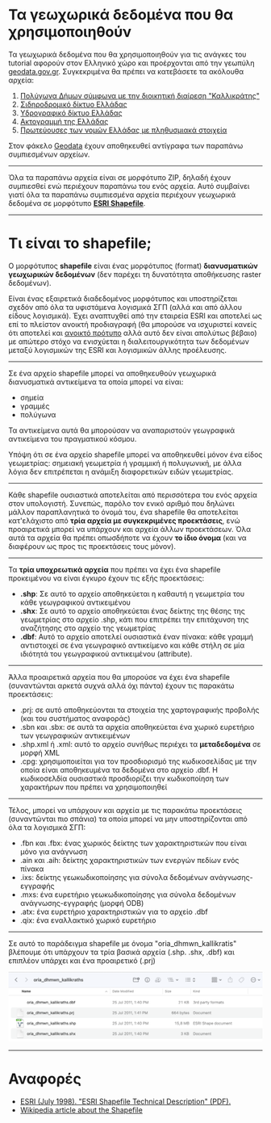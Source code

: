 # Τα γεωχωρικά δεδομένα που θα χρησιμοποιηθούν

Τα γεωχωρικά δεδομένα που θα χρησιμοποιηθούν για τις ανάγκες του tutorial αφορούν στον Ελληνικό χώρο και προέρχονται από την γεωπύλη [geodata.gov.gr](https://geodata.gov.gr). Συγκεκριμένα θα πρέπει να κατεβάσετε τα ακόλουθα αρχεία:

1. [Πολύγωνα Δήμων σύμφωνα με την διοικητική διαίρεση "Καλλικράτης"](http://geodata.gov.gr/dataset/63786e9f-7be9-4d1e-99c9-48ff45d0962f/resource/6643d54a-f1af-4841-ad99-7a49a1d13650/download/oriadhmwnkallikraths.zip)
2. [Σιδηροδρομικό δίκτυο Ελλάδας](http://geodata.gov.gr/dataset/37468daf-d548-49f7-bce9-55b77661ea63/resource/2479563c-242f-4964-b9d4-60b179440c3b/download/sidhrodromikodiktyo.zip)
3. [Υδρογραφικό δίκτυο Ελλάδας](http://geodata.gov.gr/dataset/c07a4eb3-05a7-4bd2-9c25-1f1bb2f3f281/resource/abfca78b-5d9c-45d4-b8d3-bed102517aa0/download/ydrografikodiktyo.zip)
4. [Ακτογραμμή της Ελλάδας](http://geodata.gov.gr/dataset/d59c2895-49c0-416f-a77e-122459cc8cac/resource/1ba9f74e-eb7a-4d0d-8858-864218806dbc/download/aktogrammh.zip)
5. [Πρωτεύουσες των νομών Ελλάδας με πληθυσμιακά στοιχεία](http://geodata.gov.gr/dataset/f825534c-44fa-409a-8a42-6d8cfde9241b/resource/2001e4a8-e0cc-472b-9c04-65eebc6fd4e8/download/poleis.zip)

Στον φάκελο [Geodata](Geodata) έχουν αποθηκευθεί αντίγραφα των παραπάνω συμπιεσμένων αρχείων.

---

Όλα τα παραπάνω αρχεία είναι σε μορφότυπο ZIP, δηλαδή έχουν συμπιεσθεί ενώ περιέχουν παραπάνω του ενός αρχεία. Αυτό συμβαίνει γιατί όλα τα παραπάνω συμπιεσμένα αρχεία περιέχουν γεωχωρικά δεδομένα σε μορφότυπο **[ESRI Shapefile](https://en.wikipedia.org/wiki/Shapefile)**.

--- 

# Τι είναι το shapefile;

Ο μορφότυπος **shapefile** είναι ένας μορφότυπος (format) **διανυσματικών γεωχωρικών δεδομένων** (δεν παρέχει τη δυνατότητα αποθήκευσης raster δεδομένων). 

Είναι ένας εξαιρετικά διαδεδομένος μορφότυπος και υποστηρίζεται σχεδόν από όλα τα υφιστάμενα λογισμικά ΣΓΠ (αλλά και από άλλου είδους λογισμικά). Έχει αναπτυχθεί από την εταιρεία ESRI και αποτελεί ως επί το πλείστον ανοικτή προδιαγραφή (θα μπορούσε να ισχυριστεί κανείς ότι αποτελεί και [ανοικτό πρότυπο](https://gis.stackexchange.com/questions/142961/what-does-it-mean-that-shapefiles-are-mostly-open-specification/146630#146630) αλλά αυτό δεν είναι απολύτως βέβαιο) με απώτερο στόχο να ενισχύεται η διαλειτουργικότητα των δεδομένων μεταξύ λογισμικών της ESRI και λογισμικών άλλης προέλευσης. 

---

Σε ένα αρχείο shapefile μπορεί να αποθηκευθούν γεωχωρικά διανυσματικά αντικείμενα τα οποία μπορεί να είναι: 
- σημεία
- γραμμές
- πολύγωνα

Τα αντικείμενα αυτά θα μπορούσαν να αναπαριστούν γεωγραφικά αντικείμενα του πραγματικού κόσμου. 

Υπόψη ότι σε ένα αρχείο shapefile μπορεί να αποθηκευθεί μόνον ένα είδος γεωμετρίας: σημειακή γεωμετρία ή γραμμική ή πολυγωνική, με άλλα λόγια δεν επιτρέπεται η ανάμιξη διαφορετικών ειδών γεωμετρίας.

---

Κάθε shapefile ουσιαστικά αποτελείται από περισσότερα του ενός αρχεία στον υπολογιστή. Συνεπώς, παρόλο τον ενικό αριθμό που δηλώνει μάλλον παραπλανητικά το όνομά του, ένα shapefile θα αποτελείται κατ'ελάχιστο από **τρία αρχεία με συγκεκριμένες προεκτάσεις**, ενώ προαιρετικά μπορεί να υπάρχουν και αρχεία άλλων προεκτάσεων. Όλα αυτά τα αρχεία θα πρέπει οπωσδήποτε να έχουν **το ίδιο όνομα** (και να διαφέρουν ως προς τις προεκτάσεις τους μόνον).

---

Τα **τρία υποχρεωτικά αρχεία** που πρέπει να έχει ένα shapefile προκειμένου να είναι έγκυρο έχουν τις εξής προεκτάσεις:
- **.shp**: Σε αυτό το αρχείο αποθηκεύεται η καθαυτή η γεωμετρία του κάθε γεωγραφικού αντικειμένου
- **.shx**: Σε αυτό το αρχείο αποθηκεύεται ένας δείκτης της θέσης της γεωμετρίας στο αρχείο .shp, κάτι που επιτρέπει την επιτάχυνση της αναζήτησης στο αρχείο της γεωμετρίας
- **.dbf**: Αυτό το αρχείο αποτελεί ουσιαστικά έναν πίνακα: κάθε γραμμή αντιστοιχεί σε ένα γεωγραφικό αντικείμενο και κάθε στήλη σε μία ιδιότητά του γεωγραφικού αντικειμένου (attribute).

---

Άλλα προαιρετικά αρχεία που θα μπορούσε να έχει ένα shapefile (συναντώνται αρκετά συχνά αλλά όχι πάντα) έχουν τις παρακάτω προεκτάσεις:
- .prj: σε αυτό αποθηκεύονται τα στοιχεία της χαρτογραφικής προβολής (και του συστήματος αναφοράς)
- .sbn και .sbx: σε αυτά τα αρχεία αποθηκεύεται ένα χωρικό ευρετήριο των γεωγραφικών αντικειμένων
- .shp.xml ή .xml: αυτό το αρχείο συνήθως περιέχει τα **μεταδεδομένα** σε μορφή XML
- .cpg: χρησιμοποιείται για τον προσδιορισμό της κωδικοσελίδας με την οποία είναι αποθηκευμένα τα δεδομένα στο αρχείο .dbf. Η κωδικοσελδία ουσιαστικά προσδιορίζει την κωδικοποίηση των χαρακτήρων που πρέπει να χρησιμοποιηθεί

---

Τέλος, μπορεί να υπάρχουν και αρχεία με τις παρακάτω προεκτάσεις (συναντώνται πιο σπάνια) τα οποία μπορεί να μην υποστηρίζονται από όλα τα λογισμικά ΣΓΠ:
- .fbn και .fbx: ένας χωρικός δείκτης των χαρακτηριστικών που είναι μόνο για ανάγνωση
- .ain και .aih: δείκτης χαρακτηριστικών των ενεργών πεδίων ενός πίνακα
- .ixs: δείκτης γεωκωδικοποίησης για σύνολα δεδομένων ανάγνωσης-εγγραφής
- .mxs: ένα ευρετήριο γεωκωδικοποίησης για σύνολα δεδομένων ανάγνωσης-εγγραφής (μορφή ODB)
- .atx: ένα ευρετήριο χαρακτηριστικών για το αρχείο .dbf 
- .qix: ένα εναλλακτικό χωρικό ευρετήριο

---

Σε αυτό το παράδειγμα shapefile με όνομα "oria_dhmwn_kallikratis" βλέπουμε ότι υπάρχουν τα τρία βασικά αρχεία (.shp. .shx, .dbf) και επιπλέον υπάρχει και ένα προαιρετικό (.prj)

![bg left:70% width:800px](images/01_Uncompressing_a_shapefile.png)

---

# Αναφορές
- [ESRI (July 1998). "ESRI Shapefile Technical Description" (PDF).](http://www.esri.com/library/whitepapers/pdfs/shapefile.pdf)
- [Wikipedia article about the Shapefile](https://en.wikipedia.org/wiki/Shapefile)